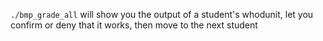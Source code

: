 `./bmp_grade_all` will show you the output of a student's whodunit, let you confirm or deny that it works, then move to the next student

